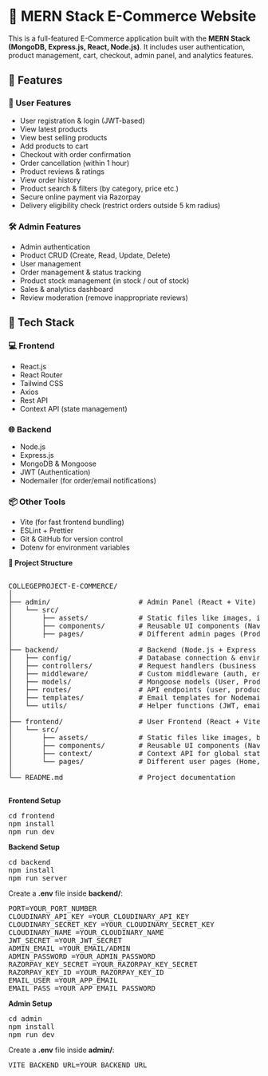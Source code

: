 # 🛒 MERN Stack E-Commerce Website

This is a full-featured E-Commerce application built with the **MERN Stack (MongoDB, Express.js, React, Node.js)**. It includes user authentication, product management, cart, checkout, admin panel, and analytics features.

## 🚀 Features

### 👥 User Features
- User registration & login (JWT-based)
- View latest products
- View best selling products
- Add products to cart
- Checkout with order confirmation
- Order cancellation (within 1 hour)
- Product reviews & ratings
- View order history
- Product search & filters (by category, price etc.)
- Secure online payment via Razorpay
- Delivery eligibility check (restrict orders outside 5 km radius)

### 🛠 Admin Features
- Admin authentication
- Product CRUD (Create, Read, Update, Delete)
- User management
- Order management & status tracking
- Product stock management (in stock / out of stock)
- Sales & analytics dashboard
- Review moderation (remove inappropriate reviews)

## 🧱 Tech Stack

### 💻 Frontend
- React.js
- React Router
- Tailwind CSS
- Axios
- Rest API
- Context API (state management)

### 🌐 Backend
- Node.js
- Express.js
- MongoDB & Mongoose
- JWT (Authentication)
- Nodemailer (for order/email notifications)

### 📦 Other Tools
- Vite (for fast frontend bundling)
- ESLint + Prettier
- Git & GitHub for version control
- Dotenv for environment variables
  
**📂 Project Structure**
<pre>
  
COLLEGEPROJECT-E-COMMERCE/
│
├── admin/                     # Admin Panel (React + Vite)
│   └── src/
│       ├── assets/            # Static files like images, icons, logos
│       ├── components/        # Reusable UI components (Navbar, Sidebar, Login, etc.)
│       ├── pages/             # Different admin pages (Product CRUD, Orders, Analytics)
│
├── backend/                   # Backend (Node.js + Express + MongoDB)
│   ├── config/                # Database connection & environment config
│   ├── controllers/           # Request handlers (business logic for routes)
│   ├── middleware/            # Custom middleware (auth, error handling, validation)
│   ├── models/                # Mongoose models (User, Product, Order schemas)
│   ├── routes/                # API endpoints (user, product, order, auth, etc.)
│   ├── templates/             # Email templates for Nodemailer
│   └── utils/                 # Helper functions (JWT, email, validators, etc.)
│
├── frontend/                  # User Frontend (React + Vite)
│   └── src/
│       ├── assets/            # Static files like images, banners, icons
│       ├── components/        # Reusable UI components (Navbar, Footer, ProductCard, etc.)
│       ├── context/           # Context API for global state management
│       └── pages/             # Different user pages (Home, Cart, Checkout, Orders, etc.)
│
└── README.md                  # Project documentation

</pre>

**Frontend Setup**

<pre>
cd frontend 
npm install
npm run dev
</pre>

**Backend Setup**

<pre>
cd backend 
npm install
npm run server
</pre>

Create a **.env** file inside **backend/**:

<pre>
PORT=YOUR_PORT_NUMBER
CLOUDINARY_API_KEY =YOUR_CLOUDINARY_API_KEY
CLOUDINARY_SECRET_KEY =YOUR_CLOUDINARY_SECRET_KEY
CLOUDINARY_NAME =YOUR_CLOUDINARY_NAME
JWT_SECRET =YOUR_JWT_SECRET
ADMIN_EMAIL =YOUR_EMAIL/ADMIN
ADMIN_PASSWORD =YOUR_ADMIN_PASSWORD
RAZORPAY_KEY_SECRET =YOUR_RAZORPAY_KEY_SECRET
RAZORPAY_KEY_ID =YOUR_RAZORPAY_KEY_ID
EMAIL_USER =YOUR_APP_EMAIL
EMAIL_PASS =YOUR_APP_EMAIL_PASSWORD
</pre>

**Admin Setup**

<pre>
cd admin 
npm install
npm run dev
</pre>

Create a **.env** file inside **admin/**:

<pre>
VITE_BACKEND_URL=YOUR_BACKEND_URL
</pre>
